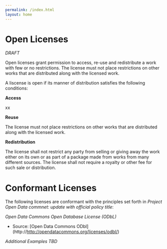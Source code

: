 ```yaml
---
permalink: /index.html
layout: home
---
```

Open Licenses
=========================
*DRAFT*

Open licenses grant permission to access, re-use and redistribute a work with few or no restrictions. The license must not place restrictions on other works that are distributed along with the licensed work.

A liscense is open if its manner of distribution satisfies the following conditions:

**Access**

xx

**Reuse**

The license must not place restrictions on other works that are distributed along with the licensed work.

**Redistribution**

The license shall not restrict any party from selling or giving away the work either on its own or as part of a package made from works from many different sources. The license shall not require a royalty or other fee for such sale or distribution.




Conformant Licenses
=========================

The following licenses are conformant with the principles set forth in *Project Open Data* *commnet: update with official policy title*:

*Open Data Commons Open Database License (ODbL)*
* Source: [Open Data Commons ODbl] (http://http://opendatacommons.org/licenses/odbl/)


*Additional Examples TBD*
